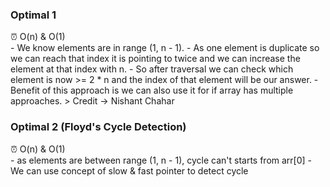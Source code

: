 ### Optimal 1

<aside>
⏰ O(n) & O(1)

</aside>
- We know elements are in range (1, n - 1).
- As one element is duplicate so we can reach that index it is pointing to twice and we can increase the element at that index with n.
- So after traversal we can check which element is now >= 2 * n and the index of that element will be our answer.
- Benefit of this approach is we can also use it for if array has multiple approaches.
> Credit -> Nishant Chahar

### Optimal 2 (Floyd's Cycle Detection) 
<aside>
⏰ O(n) & O(1)

</aside>
- as elements are between range (1, n - 1), cycle can't starts from arr[0]
- We can use concept of slow & fast pointer to detect cycle